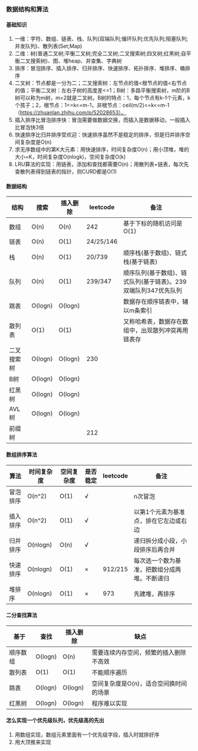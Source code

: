 ### 数据结构和算法

#### 基础知识
1. 一维：字符、数组、链表、栈、队列(双端队列;循环队列;优先队列;阻塞队列;并发队列)、散列表(Set;Map)
1. 二维：树(普通二叉树;平衡二叉树;完全二叉树;二叉搜索树;四叉树;红黑树;自平衡二叉搜索树)、图、堆heap、并查集、字典树
1. 排序：冒泡排序、插入排序、归并排序、快速排序、拓扑排序、堆排序、桶排序
1. 二叉树：节点都是一分为二；二叉搜索树：左节点的值<根节点的值<右节点的值；平衡二叉树：左右子树的高度差<=1；B树：多路平衡搜索树，m阶的B树可以称为m树，m=2就是二叉树。B树的特点：1，每个节点有k-1个元素，k个孩子；2，根节点：1<=k<=m-1，非根节点：ceil(m/2)<=k<=m-1（https://zhuanlan.zhihu.com/p/52028653）。
1. 插入排序比冒泡排序快：冒泡需要做数据交换，而插入是数据移动，一般插入比冒泡快3倍
1. 快速排序比归并排序受欢迎：快速排序虽然不是稳定的排序，但是归并排序空间复杂度是O(n)
1. 求无序数组中的第K大元素：用快速排序，时间复杂度O(n)；用小顶堆，堆的大小=K，时间复杂度O(nlogk)，空间复杂度O(k)
1. LRU算法的实现：用链表，添加和查找都需要O(n)；用散列表+链表，每次先查散列表得到链表的指针，则CURD都是O(1)

#### 数据结构

结构      | 搜索  | 插入删除 |leetcode | 备注
--- | --- | --- | --- | ---
数组      | O(n)  | O(n)     |242      |基于下标的随机访问是O(1)
链表      | O(n)  | O(1)     |24/25/146|
栈        | O(n)  | O(1)     |20/739   |顺序栈(基于数组)、链式栈(基于链表)
队列      | O(n)  | O(1)     |239/347  |顺序队列(基于数组)、链式队列(基于链表)。239双端队列347优先队列
跳表      |O(logn)|O(logn)   |         |数据存在顺序链表中，辅以m条索引
散列表    | O(1)  |O(1)      |         |又称哈希表，数据存在数组中，出现散列冲突再用链表存
二叉搜索树|O(logn)|O(logn)   |230      |
B树       |O(logn)|O(logn)   |      |
红黑树    |O(logn)|O(logn)   |      |
AVL树     |O(logn)|O(logn)   |      |
前缀树    |       |          |212   |

#### 数组排序算法

算法     |时间复杂度 |空间复杂度 |是否稳定 |leetcode |备注
--- | --- | --- | --- | --- | ---
冒泡排序 | O(n^2)    | O(1)      |√        |         |n次冒泡
插入排序 | O(n^2)    | O(1)      |√        |         |以第1个元素为基准点，排在它左边或右边
归并排序 | O(nlogn)  | O(n)      |√        |         |递归拆分成小段，小段排序后再合并
快速排序 | O(nlogn)  | O(1)      |×        | 912/215 |每次选一个数为基准，把数组分成两堆。不断递归
堆排序   | O(nlogn)  | O(1)      |×        | 973     |先建堆，再排序

#### 二分查找算法

基于    | 查找  | 插入删除 |缺点
--- | --- | --- | --- 
顺序数组|O(logn)|O(n)      |需要连续内存空间，频繁的插入删除不高效
散列表  |O(1)   |O(1)      |不能顺序遍历
跳表    |O(logn)|O(logn)   |空间复杂度是O(n)，适合空间换时间的场景
红黑树  |O(logn)|O(logn)   |程序难以实现

#### 怎么实现一个优先级队列，优先级高的先出
1. 用数组实现，数组元素里面有一个优先级字段，插入时就排好序
1. 用大顶推来实现